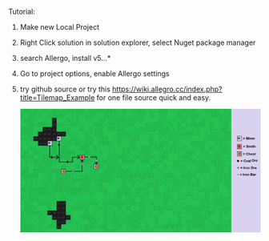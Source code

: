 Tutorial:

1. Make new Local Project
2. Right Click solution in solution explorer, select Nuget package manager
3. search Allergo, install v5.*.*.*
4. Go to project options, enable Allergo settings
5. try github source or try this  https://wiki.allegro.cc/index.php?title=Tilemap_Example
   for one file source quick and easy.
   
   ![alt text](https://github.com/theisen1337/LogicCapStone/blob/master/Template%20full.png?raw=true)
 